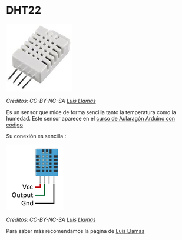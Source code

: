 # DHT22

![](/assets/dht22.jpg)

_Créditos: CC-BY-NC-SA [Luis Llamas](https://www.luisllamas.es/arduino-dht11-dht22/)_

Es un sensor que mide de forma sencilla tanto la temperatura como la humedad. Este sensor aparece en el [curso de Aularagón Arduino con código](https://catedu.github.io/programa-arduino-mediante-codigo/medida_de_la_temperatura_y_la_humedad_ambiente.html)

Su conexión es sencilla :

![](/assets/dht22-conexion.png)

_Créditos: CC-BY-NC-SA [Luis Llamas](https://www.luisllamas.es/arduino-dht11-dht22/)_

Para saber más recomendamos la página de [Luis Llamas](https://www.luisllamas.es/arduino-dht11-dht22/)
